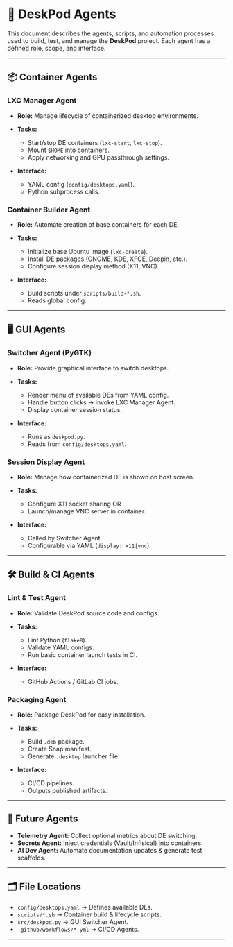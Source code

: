 # 🤖 DeskPod Agents

This document describes the agents, scripts, and automation processes used to build, test, and manage the **DeskPod** project. Each agent has a defined role, scope, and interface.

---

## 📦 Container Agents

### **LXC Manager Agent**

* **Role:** Manage lifecycle of containerized desktop environments.
* **Tasks:**

  * Start/stop DE containers (`lxc-start`, `lxc-stop`).
  * Mount `$HOME` into containers.
  * Apply networking and GPU passthrough settings.
* **Interface:**

  * YAML config (`config/desktops.yaml`).
  * Python subprocess calls.

### **Container Builder Agent**

* **Role:** Automate creation of base containers for each DE.
* **Tasks:**

  * Initialize base Ubuntu image (`lxc-create`).
  * Install DE packages (GNOME, KDE, XFCE, Deepin, etc.).
  * Configure session display method (X11, VNC).
* **Interface:**

  * Build scripts under `scripts/build-*.sh`.
  * Reads global config.

---

## 🖥️ GUI Agents

### **Switcher Agent (PyGTK)**

* **Role:** Provide graphical interface to switch desktops.
* **Tasks:**

  * Render menu of available DEs from YAML config.
  * Handle button clicks → invoke LXC Manager Agent.
  * Display container session status.
* **Interface:**

  * Runs as `deskpod.py`.
  * Reads from `config/desktops.yaml`.

### **Session Display Agent**

* **Role:** Manage how containerized DE is shown on host screen.
* **Tasks:**

  * Configure X11 socket sharing OR
  * Launch/manage VNC server in container.
* **Interface:**

  * Called by Switcher Agent.
  * Configurable via YAML (`display: x11|vnc`).

---

## 🛠️ Build & CI Agents

### **Lint & Test Agent**

* **Role:** Validate DeskPod source code and configs.
* **Tasks:**

  * Lint Python (`flake8`).
  * Validate YAML configs.
  * Run basic container launch tests in CI.
* **Interface:**

  * GitHub Actions / GitLab CI jobs.

### **Packaging Agent**

* **Role:** Package DeskPod for easy installation.
* **Tasks:**

  * Build `.deb` package.
  * Create Snap manifest.
  * Generate `.desktop` launcher file.
* **Interface:**

  * CI/CD pipelines.
  * Outputs published artifacts.

---

## 🔑 Future Agents

* **Telemetry Agent:** Collect optional metrics about DE switching.
* **Secrets Agent:** Inject credentials (Vault/Infisical) into containers.
* **AI Dev Agent:** Automate documentation updates & generate test scaffolds.

---

## 🗂️ File Locations

* `config/desktops.yaml` → Defines available DEs.
* `scripts/*.sh` → Container build & lifecycle scripts.
* `src/deskpod.py` → GUI Switcher Agent.
* `.github/workflows/*.yml` → CI/CD Agents.

---
